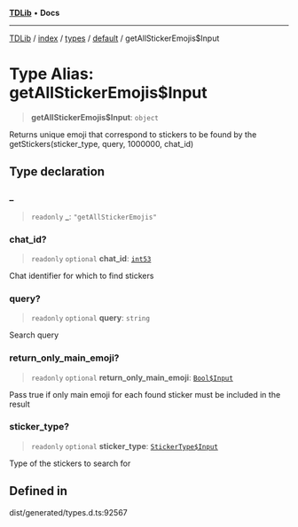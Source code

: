 [**TDLib**](../../../../../../README.md) • **Docs**

***

[TDLib](../../../../../../modules.md) / [index](../../../../../README.md) / [types](../../../README.md) / [default](../README.md) / getAllStickerEmojis$Input

# Type Alias: getAllStickerEmojis$Input

> **getAllStickerEmojis$Input**: `object`

Returns unique emoji that correspond to stickers to be found by the getStickers(sticker_type, query, 1000000, chat_id)

## Type declaration

### \_

> `readonly` **\_**: `"getAllStickerEmojis"`

### chat\_id?

> `readonly` `optional` **chat\_id**: [`int53`](int53-1.md)

Chat identifier for which to find stickers

### query?

> `readonly` `optional` **query**: `string`

Search query

### return\_only\_main\_emoji?

> `readonly` `optional` **return\_only\_main\_emoji**: [`Bool$Input`](Bool$Input.md)

Pass true if only main emoji for each found sticker must be included in the result

### sticker\_type?

> `readonly` `optional` **sticker\_type**: [`StickerType$Input`](StickerType$Input.md)

Type of the stickers to search for

## Defined in

dist/generated/types.d.ts:92567
